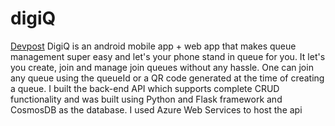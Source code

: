 # digiQ
[Devpost](https://devpost.com/software/digi-q)
DigiQ is an android mobile app + web app that makes queue management super easy and let's your phone stand in queue for you. It let's you create, join and manage join queues without any hassle. One can join any queue using the queueId or a QR code generated at the time of creating a queue.
I built the back-end API which supports complete CRUD functionality and was built using Python and Flask framework and CosmosDB as the database. I used Azure Web Services to host the api 
